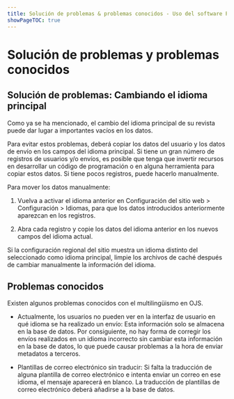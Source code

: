 ```yaml
---
title: Solución de problemas & problemas conocidos - Uso del software PKP en varios idiomas
showPageTOC: true
---
```


# Solución de problemas y problemas conocidos

## Solución de problemas: Cambiando el idioma principal

Como ya se ha mencionado, el cambio del idioma principal de su revista puede dar lugar a importantes vacíos en los datos.

Para evitar estos problemas, deberá copiar los datos del usuario y los datos de envío en los campos del idioma principal. Si tiene un gran número de registros de usuarios y/o envíos, es posible que tenga que invertir recursos en desarrollar un código de programación o en alguna herramienta para copiar estos datos. Si tiene pocos registros, puede hacerlo manualmente.

Para mover los datos manualmente:

1. Vuelva a activar el idioma anterior en Configuración del sitio web > Configuración > Idiomas, para que los datos introducidos anteriormente aparezcan en los registros.

2. Abra cada registro y copie los datos del idioma anterior en los nuevos campos del idioma actual.

Si la configuración regional del sitio muestra un idioma distinto del seleccionado como idioma principal, limpie los archivos de caché después de cambiar manualmente la información del idioma.

## Problemas conocidos

Existen algunos problemas conocidos con el multilingüismo en OJS.

- Actualmente, los usuarios no pueden ver en la interfaz de usuario en qué idioma se ha realizado un envío: Esta información solo se almacena en la base de datos. Por consiguiente, no hay forma de corregir los envíos realizados en un idioma incorrecto sin cambiar esta información en la base de datos, lo que puede causar problemas a la hora de enviar metadatos a terceros.

- Plantillas de correo electrónico sin traducir: Si falta la traducción de alguna plantilla de correo electrónico e intenta enviar un correo en ese idioma, el mensaje aparecerá en blanco. La traducción de plantillas de correo electrónico deberá añadirse a la base de datos.
